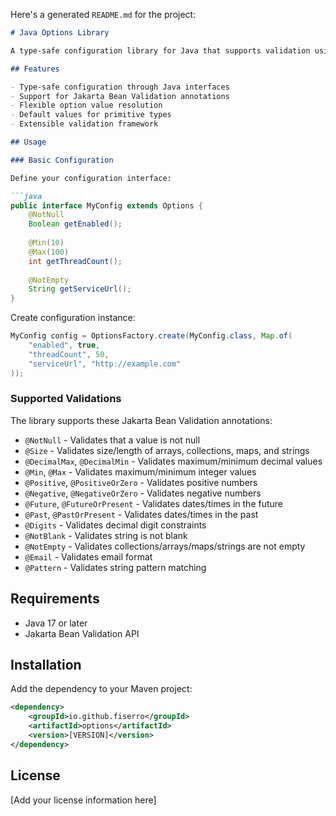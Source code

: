 Here's a generated `README.md` for the project:

```markdown
# Java Options Library

A type-safe configuration library for Java that supports validation using Jakarta Bean Validation.

## Features

- Type-safe configuration through Java interfaces
- Support for Jakarta Bean Validation annotations
- Flexible option value resolution
- Default values for primitive types
- Extensible validation framework

## Usage

### Basic Configuration

Define your configuration interface:

```java
public interface MyConfig extends Options {
    @NotNull
    Boolean getEnabled();
    
    @Min(10)
    @Max(100)
    int getThreadCount();
    
    @NotEmpty
    String getServiceUrl();
}
```

Create configuration instance:

```java
MyConfig config = OptionsFactory.create(MyConfig.class, Map.of(
    "enabled", true,
    "threadCount", 50,
    "serviceUrl", "http://example.com"
));
```

### Supported Validations

The library supports these Jakarta Bean Validation annotations:

- `@NotNull` - Validates that a value is not null
- `@Size` - Validates size/length of arrays, collections, maps, and strings
- `@DecimalMax`, `@DecimalMin` - Validates maximum/minimum decimal values
- `@Min`, `@Max` - Validates maximum/minimum integer values
- `@Positive`, `@PositiveOrZero` - Validates positive numbers
- `@Negative`, `@NegativeOrZero` - Validates negative numbers
- `@Future`, `@FutureOrPresent` - Validates dates/times in the future
- `@Past`, `@PastOrPresent` - Validates dates/times in the past
- `@Digits` - Validates decimal digit constraints
- `@NotBlank` - Validates string is not blank
- `@NotEmpty` - Validates collections/arrays/maps/strings are not empty
- `@Email` - Validates email format
- `@Pattern` - Validates string pattern matching

## Requirements

- Java 17 or later
- Jakarta Bean Validation API

## Installation

Add the dependency to your Maven project:

```xml
<dependency>
    <groupId>io.github.fiserro</groupId>
    <artifactId>options</artifactId>
    <version>[VERSION]</version>
</dependency>
```

## License

[Add your license information here]
```